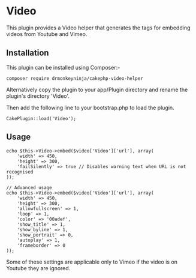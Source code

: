 Video
=====

This plugin provides a Video helper that generates the tags for embedding videos from Youtube and Vimeo.


Installation
------------

This plugin can be installed using Composer:-

    composer require drmonkeyninja/cakephp-video-helper

Alternatively copy the plugin to your app/Plugin directory and rename the plugin's directory 'Video'.

Then add the following line to your bootstrap.php to load the plugin.

    CakePlugin::load('Video');


Usage
-----

    echo $this->Video->embed($video['Video']['url'], array(
        'width' => 450,
        'height' => 300,
        'failSilently' => true // Disables warning text when URL is not recognised
    ));
    
    // Advanced usage
    echo $this->Video->embed($video['Video']['url'], array(
        'width' => 450,
        'height' => 300,
    	'allowfullscreen' => 1,
    	'loop' => 1,
    	'color' => '00adef',
    	'show_title' => 1,
    	'show_byline' => 1,
    	'show_portrait' => 0,
    	'autoplay' => 1,
    	'frameborder' => 0
    ));

Some of these settings are applicable only to Vimeo if the video is on Youtube they are ignored.
